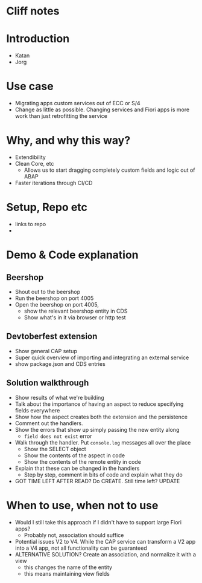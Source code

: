 # Cliff notes

# Introduction
- Katan
- Jorg

# Use case
- Migrating apps custom services out of ECC or S/4
- Change as little as possible. Changing services and Fiori apps is more work than just retrofitting the service

# Why, and why this way?
- Extendibility 
- Clean Core, etc
  - Allows us to start dragging completely custom fields and logic out of ABAP
- Faster iterations through CI/CD 

# Setup, Repo etc
- links to repo 
- 

# Demo & Code explanation

## Beershop
- Shout out to the beershop 
- Run the beershop on port 4005
- Open the beershop on port 4005, 
  - show the relevant beershop entity in CDS
  - Show what's in it via browser or http test

## Devtoberfest extension
- Show general CAP setup
- Super quick overview of importing and integrating an external service
- show package.json and CDS entries

## Solution walkthrough 
- Show results of what we're building
- Talk about the importance of having an aspect to reduce specifying fields everywhere
- Show how the aspect creates both the extension and the persistence
- Comment out the handlers.
- Show the errors that show up simply passing the new entity along 
  - `field does not exist` error
- Walk through the handler. Put `console.log` messages all over the place 
  - Show the SELECT object
  - Show the contents of the aspect in code
  - Show the contents of the remote entity in code
- Explain that these can be changed in the handlers
  - Step by step, comment in bits of code and explain what they do 
- GOT TIME LEFT AFTER READ? Do CREATE. Still time left? UPDATE

# When to use, when not to use 
- Would I still take this approach if I didn't have to support large Fiori apps? 
  - Probably not, association should suffice 
- Potential issues V2 to V4. While the CAP service can transform a V2 app into a V4 app, 
not all functionality can be guaranteed 
- ALTERNATIVE SOLUTION? Create an association, and normalize it with a view 
  - this changes the name of the entity
  - this means maintaining view fields 